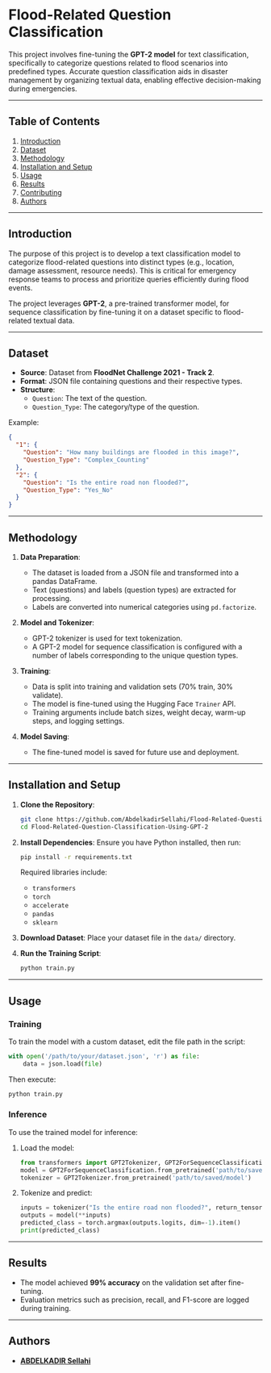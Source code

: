 # **Flood-Related Question Classification**

This project involves fine-tuning the **GPT-2 model** for text classification, specifically to categorize questions related to flood scenarios into predefined types. Accurate question classification aids in disaster management by organizing textual data, enabling effective decision-making during emergencies.

---

## **Table of Contents**
1. [Introduction](#introduction)
2. [Dataset](#dataset)
3. [Methodology](#methodology)
4. [Installation and Setup](#installation-and-setup)
5. [Usage](#usage)
6. [Results](#results)
7. [Contributing](#contributing)
8. [Authors](#authors)

---

## **Introduction**

The purpose of this project is to develop a text classification model to categorize flood-related questions into distinct types (e.g., location, damage assessment, resource needs). This is critical for emergency response teams to process and prioritize queries efficiently during flood events. 

The project leverages **GPT-2**, a pre-trained transformer model, for sequence classification by fine-tuning it on a dataset specific to flood-related textual data.

---

## **Dataset**

- **Source**: Dataset from **FloodNet Challenge 2021 - Track 2**.
- **Format**: JSON file containing questions and their respective types.
- **Structure**:
  - `Question`: The text of the question.
  - `Question_Type`: The category/type of the question.

Example:
```json
{
  "1": {
    "Question": "How many buildings are flooded in this image?",
    "Question_Type": "Complex_Counting"
  },
  "2": {
    "Question": "Is the entire road non flooded?",
    "Question_Type": "Yes_No"
  }
}
```

---

## **Methodology**

1. **Data Preparation**:
   - The dataset is loaded from a JSON file and transformed into a pandas DataFrame.
   - Text (questions) and labels (question types) are extracted for processing.
   - Labels are converted into numerical categories using `pd.factorize`.

2. **Model and Tokenizer**:
   - GPT-2 tokenizer is used for text tokenization.
   - A GPT-2 model for sequence classification is configured with a number of labels corresponding to the unique question types.

3. **Training**:
   - Data is split into training and validation sets (70% train, 30% validate).
   - The model is fine-tuned using the Hugging Face `Trainer` API.
   - Training arguments include batch sizes, weight decay, warm-up steps, and logging settings.

4. **Model Saving**:
   - The fine-tuned model is saved for future use and deployment.

---

## **Installation and Setup**

1. **Clone the Repository**:
   ```bash
   git clone https://github.com/AbdelkadirSellahi/Flood-Related-Question-Classification-Using-GPT-2.git
   cd Flood-Related-Question-Classification-Using-GPT-2
   ```

2. **Install Dependencies**:
   Ensure you have Python installed, then run:
   ```bash
   pip install -r requirements.txt
   ```
   Required libraries include:
   - `transformers`
   - `torch`
   - `accelerate`
   - `pandas`
   - `sklearn`

3. **Download Dataset**:
   Place your dataset file in the `data/` directory.

4. **Run the Training Script**:
   ```bash
   python train.py
   ```

---

## **Usage**

### **Training**
To train the model with a custom dataset, edit the file path in the script:
```python
with open('/path/to/your/dataset.json', 'r') as file:
    data = json.load(file)
```
Then execute:
```bash
python train.py
```

### **Inference**
To use the trained model for inference:
1. Load the model:
   ```python
   from transformers import GPT2Tokenizer, GPT2ForSequenceClassification
   model = GPT2ForSequenceClassification.from_pretrained('path/to/saved/model')
   tokenizer = GPT2Tokenizer.from_pretrained('path/to/saved/model')
   ```
2. Tokenize and predict:
   ```python
   inputs = tokenizer("Is the entire road non flooded?", return_tensors="pt", padding=True, truncation=True, max_length=512)
   outputs = model(**inputs)
   predicted_class = torch.argmax(outputs.logits, dim=-1).item()
   print(predicted_class)
   ```

---

## **Results**

- The model achieved **99% accuracy** on the validation set after fine-tuning.
- Evaluation metrics such as precision, recall, and F1-score are logged during training.

---

## **Authors**
- [**ABDELKADIR Sellahi**](https://github.com/AbdelkadirSellahi)
